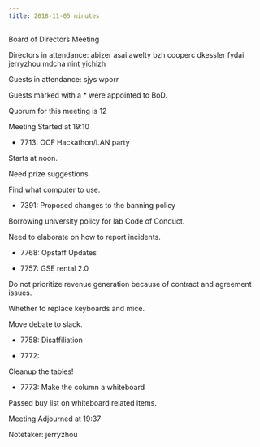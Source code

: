 ```yaml
---
title: 2018-11-05 minutes
---
```

Board of Directors Meeting

Directors in attendance:
abizer
asai
awelty
bzh
cooperc
dkessler
fydai
jerryzhou
mdcha
nint
yichizh

Guests in attendance:
sjys
wporr

Guests marked with a * were appointed to BoD.

Quorum for this meeting is 12

Meeting Started at 19:10

* 7713: OCF Hackathon/LAN party

Starts at noon.

Need prize suggestions.

Find what computer to use.

* 7391: Proposed changes to the banning policy

Borrowing university policy for lab Code of Conduct.

Need to elaborate on how to report incidents.

* 7768: Opstaff Updates

* 7757: GSE rental 2.0

Do not prioritize revenue generation because of contract and agreement issues.

Whether to replace keyboards and mice.

Move debate to slack.

* 7758: Disaffiliation

* 7772:

Cleanup the tables!

* 7773: Make the column a whiteboard

Passed buy list on whiteboard related items.

Meeting Adjourned at 19:37

Notetaker: jerryzhou
